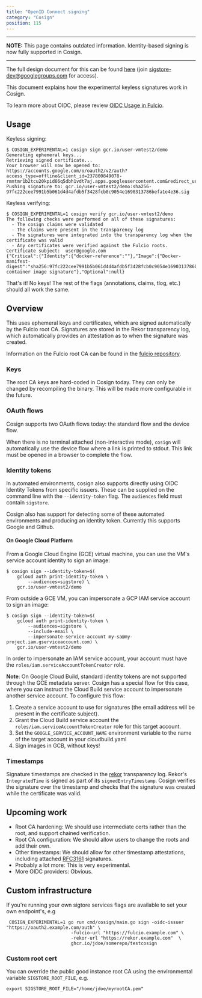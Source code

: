 ```yaml
---
title: "OpenID Connect signing"
category: "Cosign"
position: 115
---
```


---------

**NOTE:** This page contains outdated information. Identity-based signing is now fully supported in Cosign.

---------

The full design document for this can be found [here](https://docs.google.com/document/d/189w4Fp1GEA1b2P633HyqTwtcWFNTu_Af4meolMa_1_8/edit?resourcekey=0-QoqNqcHXvSuPnMUdn8RGOQ#heading=h.2mtrw7byet02)
(join sigstore-dev@googlegroups.com for access).

This document explains how the experimental keyless signatures work in Cosign.

To learn more about OIDC, please review [OIDC Usage in Fulcio](/fulcio/oidc-in-fulcio/).

## Usage

Keyless signing:

```shell
$ COSIGN_EXPERIMENTAL=1 cosign sign gcr.io/user-vmtest2/demo
Generating ephemeral keys...
Retrieving signed certificate...
Your browser will now be opened to:
https://accounts.google.com/o/oauth2/v2/auth?access_type=offline&client_id=237800849078-rmntmr1b2tcu20kpid66q5dbh1vdt7aj.apps.googleusercontent.com&redirect_uri=http%3A%2F%2F127.0.0.1%3A5556%2Fauth%2Fgoogle%2Fcallback&response_type=code&scope=openid+email&state=8slZXeZhwKQofg%3D%3D
Pushing signature to: gcr.io/user-vmtest2/demo:sha256-97fc222cee7991b5b061d4d4afdb5f3428fcb0c9054e1690313786befa1e4e36.sig
```

Keyless verifying:

```shell
$ COSIGN_EXPERIMENTAL=1 cosign verify gcr.io/user-vmtest2/demo
The following checks were performed on all of these signatures:
  - The cosign claims were validated
  - The claims were present in the transparency log
  - The signatures were integrated into the transparency log when the certificate was valid
  - Any certificates were verified against the Fulcio roots.
Certificate subject:  user@google.com
{"Critical":{"Identity":{"docker-reference":""},"Image":{"Docker-manifest-digest":"sha256:97fc222cee7991b5b061d4d4afdb5f3428fcb0c9054e1690313786befa1e4e36"},"Type":"cosign container image signature"},"Optional":null}
```

That's it! No keys!
The rest of the flags (annotations, claims, tlog, etc.) should all work the same.

## Overview

This uses ephemeral keys and certificates, which are signed automatically by the Fulcio root CA. Signatures are stored in the Rekor transparency log, which automatically provides an attestation as to when the signature was created.

Information on the Fulcio root CA can be found in the [fulcio repository](https://github.com/sigstore/fulcio).

### Keys

The root CA keys are hard-coded in Cosign today. They can only be changed by recompiling the binary. This will be made more configurable in the future.

### OAuth flows

Cosign supports two OAuth flows today: the standard flow and the device flow.

When there is no terminal attached (non-interactive mode), `cosign` will automatically use the device flow where a link is printed to stdout. This link must be opened in a browser to complete the flow.

### Identity tokens

In automated environments, cosign also supports directly using OIDC Identity Tokens from specific issuers. These can be supplied on the command line with the `--identity-token` flag. The `audiences` field must contain `sigstore`.

Cosign also has support for detecting some of these automated environments and producing an identity token. Currently this supports Google and Github.

#### On Google Cloud Platform

From a Google Cloud Engine (GCE) virtual machine, you can use the VM's service account identity to sign an image:

```shell
$ cosign sign --identity-token=$(
    gcloud auth print-identity-token \
        --audiences=sigstore) \
    gcr.io/user-vmtest2/demo
```

From outside a GCE VM, you can impersonate a GCP IAM service account to sign an image:

```shell
$ cosign sign --identity-token=$(
    gcloud auth print-identity-token \
        --audiences=sigstore \
        --include-email \
        --impersonate-service-account my-sa@my-project.iam.gserviceaccount.com) \
    gcr.io/user-vmtest2/demo
```

In order to impersonate an IAM service account, your account must have the `roles/iam.serviceAccountTokenCreator` role.

**Note**: On Google Cloud Build, standard identity tokens are not supported through the GCE metadata server. Cosign has a special flow for this case, where you can instruct the Cloud Build service account to impersonate another service account. To configure this flow:

1. Create a service account to use for signatures (the email address will be present in the certificate subject).
2. Grant the Cloud Build service account the `roles/iam.serviceAccountTokenCreator` role for this target account.
3. Set the `GOOGLE_SERVICE_ACCOUNT_NAME` environment variable to the name of the target account in your cloudbuild.yaml
4. Sign images in GCB, without keys!

### Timestamps

Signature timestamps are checked in the [rekor](https://github.com/sigstore/rekor) transparency log. Rekor's `IntegratedTime` is signed as part of its `signedEntryTimestamp`. Cosign verifies the signature over the timestamp and checks that the signature was created while the certificate was valid.

## Upcoming work

* Root CA hardening: We should use intermediate certs rather than the root, and support chained verification.
* Root CA configuration: We should allow users to change the roots and add their own.
* Other timestamps: We should allow for other timestamp attestations, including attached [RFC3161](https://www.ietf.org/rfc/rfc3161.txt) signatures.
* Probably a lot more: This is very experimental.
* More OIDC providers: Obvious.

## Custom infrastructure

If you're running your own sigtore services flags are available to set your own endpoint's, e.g

```
 COSIGN_EXPERIMENTAL=1 go run cmd/cosign/main.go sign -oidc-issuer "https://oauth2.example.com/auth" \
                        -fulcio-url "https://fulcio.example.com" \
                        -rekor-url "https://rekor.example.com"  \
                        ghcr.io/jdoe/somerepo/testcosign

```

### Custom root cert

You can override the public good instance root CA using the environmental variable `SIGSTORE_ROOT_FILE`, e.g.

```
export SIGSTORE_ROOT_FILE="/home/jdoe/myrootCA.pem"
```

